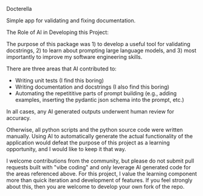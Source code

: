 Docterella

Simple app for validating and fixing documentation.


The Role of AI in Developing this Project:

The purpose of this package was 1) to develop a useful tool for validating
docstrings, 2) to learn about prompting large language models, and 3) most importantly
to improve my software engineering skills. 

There are three areas that AI contributed to:

- Writing unit tests (I find this boring)
- Writing documentation and docstrings (I also find this boring)
- Automating the repetititive parts of prompt building (e.g., adding examples, inserting the pydantic json schema into the prompt, etc.)

In all cases, any AI generated outputs underwent human review for accuracy.

Otherwise, all python scripts and the python source code were written manually. 
Using AI to automatically generate the actual functionality of the application
would defeat the purpose of this project as a learning opportunity, and I
would like to keep it that way.

I welcome contributions from the community, but please do not submit pull
requests built with "vibe coding" and only leverage AI generated code
 for the areas referenced above. For this project, I value the learning 
component more than quick iteration and development of features. 
If you feel strongly about this, then you are welcome to develop 
your own fork of the repo.
